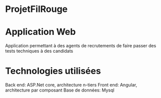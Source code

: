 # ProjetFilRouge

# Application Web 
Application permettant à des agents de recrutements de faire passer des tests techniques à des candidats

# Technologies utilisées
Back end: ASP.Net core, architecture n-tiers
Front end: Angular, architecture par composant
Base de données: Mysql 
